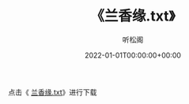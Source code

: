 ﻿---
title:  《兰香缘.txt》
date:   2022-01-01T00:00:00+00:00
author: 听松阁
layout: post
permalink: /兰香缘/
categories: 小说
tags: [小说]
---

点击《 [兰香缘.txt](http://img.660000.xyz/bookstukust/book/bntxt/10/兰香缘.txt)》进行下载